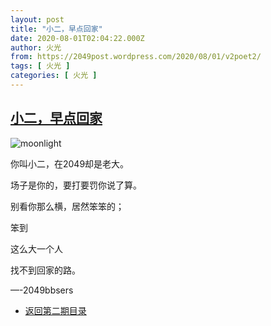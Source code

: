 ```yaml
---
layout: post
title: "小二，早点回家"
date: 2020-08-01T02:04:22.000Z
author: 火光
from: https://2049post.wordpress.com/2020/08/01/v2poet2/
tags: [ 火光 ]
categories: [ 火光 ]
---
```

<!--1596247462000-->
[小二，早点回家](https://2049post.wordpress.com/2020/08/01/v2poet2/)
------

<div>
<div class="wp-block-jetpack-markdown"><p><img src="https://upload.wikimedia.org/wikipedia/commons/thumb/b/b1/River_View_by_Moonlight_c1645_Aert_van_der_Neer.jpg/1200px-River_View_by_Moonlight_c1645_Aert_van_der_Neer.jpg" alt="moonlight"></p><p>你叫小二，在2049却是老大。</p><p>场子是你的，要打要罚你说了算。</p><p>别看你那么横，居然笨笨的；</p><p>笨到</p><p>这么大一个人</p><p>找不到回家的路。</p><p>&#8212;-2049bbsers</p></div><nav  class="wp-block-navigation" ><ul class="wp-block-navigation__container"><li class="wp-block-navigation-link"><a class="wp-block-navigation-link__content" href="https://2049post.wordpress.com/v2index/"><span class="wp-block-navigation-link__label">返回第二期目录</span></a></li></ul></nav>
</div>
